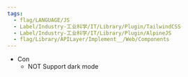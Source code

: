 ```yaml
---
tags:
  - flag/LANGUAGE/JS
  - Label/Industry-工业科学/IT/Library/Plugin/TailwindCSS
  - Label/Industry-工业科学/IT/Library/Plugin/AlpineJS
  - flag/Library/APILayer/Implement__/Web/Components
---
```


- Con
    - NOT Support dark mode
